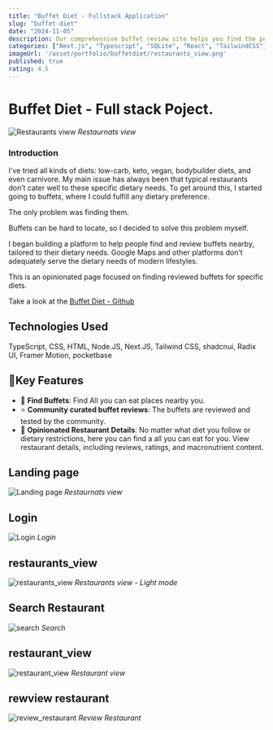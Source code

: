 ```yaml
---
title: "Buffet Diet - Fullstack Application"
slug: "buffet-diet"
date: "2024-11-05"
description: Our comprehensive buffet review site helps you find the perfect all-you-can-eat experience, with user reviews, location details, and menu information."
categories: ["Next.js", "Typescript", "SQLite", "React", "TailwindCSS"]
imageUrl: '/asset/portfolio/buffetdiet/restaurants_view.png'
published: true
rating: 4.5
---
```


# Buffet Diet - Full stack Poject.

![Restaurants viww](/asset/portfolio/buffetdiet/restaurants_view.png)
*Restaurnats view*


### Introduction
 
I've tried all kinds of diets: low-carb, keto, vegan, bodybuilder diets, and even carnivore. My main issue has always been that typical restaurants don’t cater well to these specific dietary needs. To get around this, I started going to buffets, where I could fulfill any dietary preference.

The only problem was finding them.

Buffets can be hard to locate, so I decided to solve this problem myself.

I began building a platform to help people find and review buffets nearby, tailored to their dietary needs. Google Maps and other platforms don’t adequately serve the dietary needs of modern lifestyles.

This is an opinionated page focused on finding reviewed buffets for specific diets.

Take a look at the [Buffet Diet - Github](https://github.com/B3Kay/next-buffet-diet-webb-app)

## Technologies Used
TypeScript, CSS, HTML, Node.JS, Next.JS, Tailwind CSS, shadcnui, Radix UI, Framer Motion, pocketbase

## 🔑Key Features

- 🔎 **Find Buffets**: Find All you can eat places nearby you.
- ⭐ **Community curated buffet reviews**: The buffets are reviewed and tested by the community.
- 🍔 **Opinionated Restaurant Details**: No matter what diet you follow or dietary restrictions, here you can find a all you can eat for you. View restaurant details, including reviews, ratings, and macronutrient content.



## Landing page
![Landing page](/asset/portfolio/buffetdiet/landing_page.png)
*Restaurnats view*

## Login
![Login](/asset/portfolio/buffetdiet/login.png)
*Login*

## restaurants_view
![restaurants_view](/asset/portfolio/buffetdiet/restaurants_view.png)
*Restaurants view - Light mode*

## Search Restaurant
![search](/asset/portfolio/buffetdiet/search.png)
*Search*

## restaurant_view
![restaurant_view](/asset/portfolio/buffetdiet/restaurant_view.png)
*Restaurant view*

## rewview restaurant
![review_restaurant](/asset/portfolio/buffetdiet/review_restaurant.png)
*Review Restaurant*